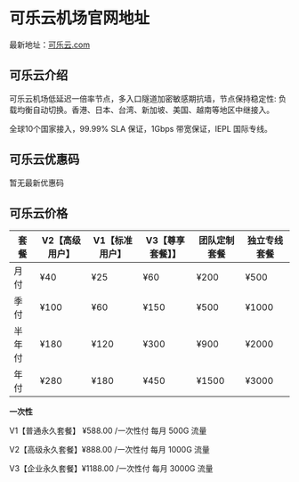 # 可乐云机场官网地址

最新地址：[可乐云.com](https://url.gogogomiao.one/QYTN)

## 可乐云介绍

可乐云机场低延迟一倍率节点，多入口隧道加密敏感期抗墙，节点保持稳定性: 负载均衡自动切换。香港、日本、台湾、新加坡、美国、越南等地区中继接入。

全球10个国家接入，99.99% SLA 保证，1Gbps 带宽保证，IEPL 国际专线。

## 可乐云优惠码

暂无最新优惠码

## 可乐云价格

|套餐|V2【高级用户】|V1【标准用户】|V3【尊享套餐】】|团队定制套餐|独立专线套餐|
|----|----|----|----|----|----|
|月付|¥40|¥25|¥60|¥200|¥500|
|季付|¥100|¥60|¥150|¥500|¥1000|
|半年付|¥180|¥120|¥300|¥900|¥2000|
|年付|¥280|¥180|¥450|¥1500|¥3000|

**一次性**

V1【普通永久套餐】 ¥588.00 /一次性付 每月 500G 流量

V2【高级永久套餐】¥888.00 /一次性付 每月 1000G 流量

V3【企业永久套餐】¥1188.00 /一次性付 每月 3000G 流量
